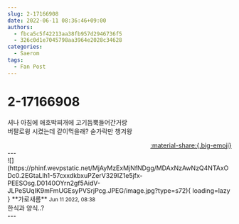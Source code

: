 ```yaml
---
slug: 2-17166908
date: 2022-06-11 08:36:46+09:00
authors:
  - fbca5c5f42213aa38fb957d2946736f5
  - 326c0d1e7045798aa3964e2028c34628
categories:
  - Saerom
tags:
  - Fan Post
---
```


# 2-17166908

<div class="post-container" markdown="1">
<div class="content-container md-sidebar__scrollwrap" markdown="1">

셔나 아침에 애호박찌개에 고기듬뿍들어간거랑 <br>버팔로윙 시켰는데 같이먹을래? 숟가락만 챙겨왕

</div>
</div>

<div style="text-align: right;" markdown="1">
<a href="https://weverse.io/fromis9/fanpost/2-17166908" style="text-align: right;">:material-share:{.big-emoji}</a>
</div>
---

<div class="comments-container md-sidebar__scrollwrap" markdown="1">
<div class="comment" markdown="1">
<div class='id-container' markdown="1">
![](https://phinf.wevpstatic.net/MjAyMzExMjNfNDgg/MDAxNzAwNzQ4NTAxODc0.2EGtaLlh1-57cxxdkbxuPZerV329IZ1e5jfx-PEESOsg.D0140OYrn2gf5AidV-JLPeSUqIK9mFmUGEsyPVSrjPcg.JPEG/image.jpg?type=s72){ loading=lazy }
**<span class="artist">가로새롬</span>** <small>Jun 11 2022, 08:38</small><br>
</div>
<div class='comment-body' markdown="1">
한식과 양식..? 
</div>
</div>
</div>
---
